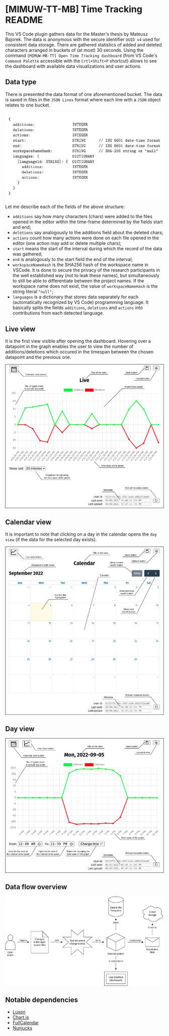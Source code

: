 # [MIMUW-TT-MB] Time Tracking README

This VS Code plugin gathers data for the Master's thesis by Mateusz Bajorek. The data is anonymous with the secure identifier `UUID v4` used for consistent data storage. There are gathered statistics of added and deleted characters arranged in buckets of (at most) 30 seconds. Using the command `[MIMUW-MB-TT] Open Time Tracking dashboard` (from VS Code's `Command Palette` accessible with the `Crtl+Shift+P` shortcut) allows to see the dashboard with available data visualizations and user actions.

## Data type
There is presented the data format of one aforementioned bucket. The data is saved in files in the `JSON Lines` format where each line with a `JSON` object relates to one bucket.

![Data type structure](https://github.com/goalon/time-tracking/blob/main/docs/data-type.png)

Let me describe each of the fields of the above structure:
* `additions` say how many characters (chars) were added to the files opened in the editor within the time-frame determined by the fields start and end;
* `deletions` say analogously to the additions field about the deleted chars;
* `actions` count how many actions were done on each file opened in the editor (one action may add or delete multiple chars);
* `start` means the start of the interval during which the record of the data was gathered;
* `end` is analogously to the start field the end of the interval;
* `workspaceNameHash` is the SHA256 hash of the workspace name in VSCode. It is done to secure the privacy of the research participants in the well established way (not to leak these names), but simultaneously to still be able to differentiate between the project names. If the workspace name does not exist, the value of `workspaceNameHash` is the
string literal `"null"`;
* `languages` is a dictionary that stores data separately for each (automatically recognized by VS Code) programming language. It basically splits the fields `additions`, `deletions` and `actions` into contributions from each detected language.

## Live view
It is the first view visible after opening the dashboard. Hovering over a datapoint in the graph enables the user to view the number of additions/deletions which occured in the timespan between the chosen datapoint and the previous one.

![Live view](https://github.com/goalon/time-tracking/blob/main/docs/live-view.png)

## Calendar view
It is important to note that clicking on a day in the calendar opens the `day view` (if the data for the selected day exists).

![Calendar view](https://github.com/goalon/time-tracking/blob/main/docs/calendar-view.png)

## Day view
![Day view](https://github.com/goalon/time-tracking/blob/main/docs/day-view.png)

## Data flow overview
![Data flow overview](https://github.com/goalon/time-tracking/blob/main/docs/coding-process-tracker.png)

## Notable dependencies
* [Luxon](https://moment.github.io/luxon/)
* [Chart.js](https://www.chartjs.org/)
* [FullCalendar](https://fullcalendar.io/)
* [Nunjucks](https://mozilla.github.io/nunjucks/)

